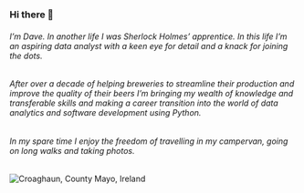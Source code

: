 ### Hi there 👋

###### I’m Dave. In another life I was Sherlock Holmes’ apprentice. In this life I’m an aspiring data analyst with a keen eye for detail and a knack for joining the dots.

###### After over a decade of helping breweries to streamline their production and improve the quality of their beers I’m bringing my wealth of knowledge and transferable skills and making a career transition into the world of data analytics and software development using Python.

###### In my spare time I enjoy the freedom of travelling in my campervan, going on long walks and taking photos.

![Croaghaun, County Mayo, Ireland](https://github.com/davemakebeer/davemakebeer/blob/main/IMG_6884.jpeg?raw=true)

<!--
**davemakebeer/davemakebeer** is a ✨ _special_ ✨ repository because its `README.md` (this file) appears on your GitHub profile.

Here are some ideas to get you started:

- 🔭 I’m currently working on ...
- 🌱 I’m currently learning ...
- 👯 I’m looking to collaborate on ...
- 🤔 I’m looking for help with ...
- 💬 Ask me about ...
- 📫 How to reach me: ...
- 😄 Pronouns: ...
- ⚡ Fun fact: ...
-->
